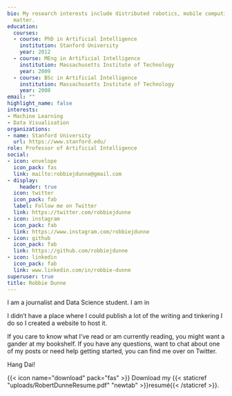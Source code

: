 ```yaml
---
bio: My research interests include distributed robotics, mobile computing and programmable
  matter.
education:
  courses:
  - course: PhD in Artificial Intelligence
    institution: Stanford University
    year: 2012
  - course: MEng in Artificial Intelligence
    institution: Massachusetts Institute of Technology
    year: 2009
  - course: BSc in Artificial Intelligence
    institution: Massachusetts Institute of Technology
    year: 2008
email: ""
highlight_name: false
interests:
- Machine Learning
- Data Visualisation
organizations:
- name: Stanford University
  url: https://www.stanford.edu/
role: Professor of Artificial Intelligence
social:
- icon: envelope
  icon_pack: fas
  link: mailto:robbiejdunne@gmail.com
- display:
    header: true
  icon: twitter
  icon_pack: fab
  label: Follow me on Twitter
  link: https://twitter.com/robbiejdunne
- icon: instagram
  icon_pack: fab
  link: https://www.instagram.com/robbiejdunne
- icon: github
  icon_pack: fab
  link: https://github.com/robbiejdunne
- icon: linkedin
  icon_pack: fab
  link: www.linkedin.com/in/robbie-dunne
superuser: true
title: Robbie Dunne
---
```


I am a journalist and Data Science student. I am in

I didn’t have a place where I could publish a lot of the writing and tinkering I do so I created a website to host it.

If you care to know what I’ve read or am currently reading, you might want a gander at my bookshelf. If you have any questions, want to chat about one of my posts or need help getting started, you can find me over on Twitter.

Hang Dai!

{{< icon name="download" pack="fas" >}} Download my {{< staticref "uploads/RobertDunneResume.pdf" "newtab" >}}resumé{{< /staticref >}}.
